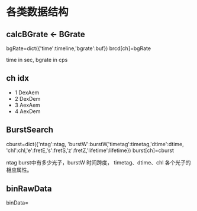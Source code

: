 # 各类数据结构

## calcBGrate <- BGrate

  bgRate=dict({'time':timeline,'bgrate':buf})
  brcd[ch]=bgRate

time in sec, bgrate in cps

## ch idx
  * 1 DexAem
  * 2 DexDem
  * 3 AexAem
  * 4 AexDem

## BurstSearch

  cburst=dict({'ntag':ntag, 'burstW':burstW,'timetag':timetag,'dtime':dtime,\
                    'chl':chl,'e':fretE,'s':fretS,'z':fretZ,'lifetime':lifetime})
  burst[ch]=cburst

ntag burst中有多少光子，burstW 时间跨度，
timetag、dtime、chl 各个光子的相应属性。

## binRawData
  binData=